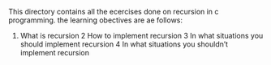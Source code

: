 This directory contains all the ecercises done on recursion in c programming.
the learning obectives are ae follows:

1. 	What is recursion
2	How to implement recursion
3	In what situations you should implement recursion
4	In what situations you shouldn’t implement recursion
